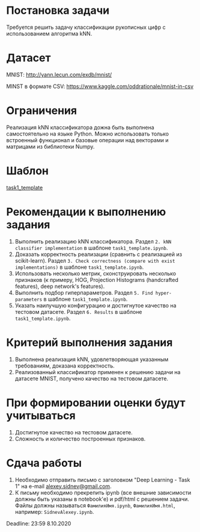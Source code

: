 # Постановка задачи

Требуется решить задачу классификации рукописных цифр c использованием алгоритма kNN.

# Датасет

MNIST: http://yann.lecun.com/exdb/mnist/

MINST в формате CSV: https://www.kaggle.com/oddrationale/mnist-in-csv

# Ограничения

Реализация kNN классификатора дожна быть выполнена самостоятельно на языке Python. Можно использовать только встроенный функционал и базовые операции над векторами и матрицами из библиотеки Numpy.

# Шаблон

[task1_template](task1_template.ipynb)

# Рекомендации к выполнению задания

1. Выполнить реализацию kNN классификатора. Раздел `2. kNN classifier implementation` в шаблоне `task1_template.ipynb`.
2. Доказать корректность реализации (сравнить с реализацией из scikit-learn). Раздел `3. Check correctness (compare with exist implementations)` в шаблоне `task1_template.ipynb`.
2. Использовать несколько метрик, сконструировать несколько признаков (к примеру, HOG, Projection Histograms (handcrafted features), deep network's features).
3. Выполнить подбор гиперпараметров. Раздел `5. Find hyper-parameters` в шаблоне `task1_template.ipynb`.
4. Указать наилучшую конфигурацию и достигнутое качество на тестовом датасете. Раздел `6. Results` в шаблоне `task1_template.ipynb`.

# Критерий выполнения задания

1. Выполнена реализация kNN, удовлетворяющая указанным требованиям, доказана корректность.
2. Реализованный классификатор применен к решению задачи на датасете MNIST, получено качество на тестовом датасете.

# При формировании оценки будут учитываться

1. Достигнутое качество на тестовом датасете.
2. Сложность и количество построенных признаков.

# Сдача работы

1. Необходимо отправить письмо с заголовком "Deep Learning - Task 1" на e-mail alexey.sidnev@gmail.com.
2. К письму необходимо прекрепить ipynb (все внешние зависимости должны быть указаны в notebook'е) и pdf/html с решением задачи. Файлы должны называться `ФамилияИмя.ipynb`, `ФамилияИмя.html`, например: `SidnevAlexey.ipynb`.

Deadline: 23:59 8.10.2020